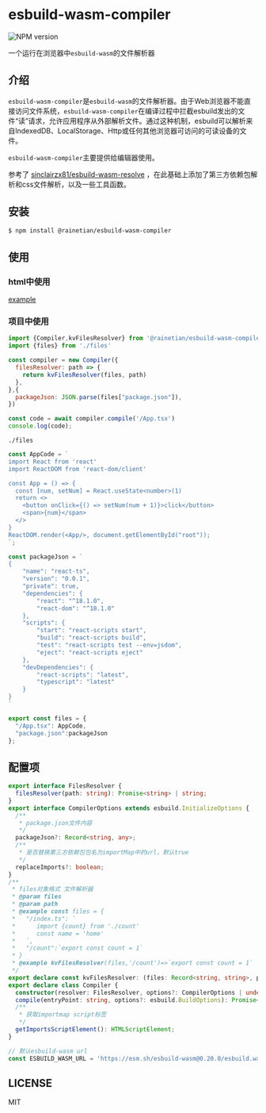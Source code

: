 # esbuild-wasm-compiler

![NPM version](https://img.shields.io/npm/v/@rainetian/esbuild-wasm-compiler.svg?style=flat)

一个运行在浏览器中`esbuild-wasm`的文件解析器

## 介绍

`esbuild-wasm-compiler`是`esbuild-wasm`的文件解析器。由于Web浏览器不能直接访问文件系统，`esbuild-wasm-compiler`在编译过程中拦截esbuild发出的文件“读”请求，允许应用程序从外部解析文件。通过这种机制，esbuild可以解析来自IndexedDB、LocalStorage、Http或任何其他浏览器可访问的可读设备的文件。

`esbuild-wasm-compiler`主要提供给编辑器使用。

参考了 [sinclairzx81/esbuild-wasm-resolve](https://github.com/sinclairzx81/esbuild-wasm-resolve) ，在此基础上添加了第三方依赖包解析和css文件解析，以及一些工具函数。

## 安装

```bash
$ npm install @rainetian/esbuild-wasm-compiler
```

## 使用

### html中使用

[example](https://github.com/fewismuch/esbuild-wasm-compiler/blob/main/example/index.html)

### 项目中使用

```javascript
import {Compiler,kvFilesResolver} from '@rainetian/esbuild-wasm-compiler'
import {files} from './files'

const compiler = new Compiler({
  filesResolver: path => {
    return kvFilesResolver(files, path)
  },
},{
  packageJson: JSON.parse(files["package.json"]),
})

const code = await compiler.compile('/App.tsx')
console.log(code);


```

`./files`

```javascript
const AppCode = `
import React from 'react'
import ReactDOM from 'react-dom/client'

const App = () => {
  const [num, setNum] = React.useState<number>(1)
  return <>
    <button onClick={() => setNum(num + 1)}>click</button>
    <span>{num}</span>
  </>
}
ReactDOM.render(<App/>, document.getElementById("root"));
`;

const packageJson = `
{
    "name": "react-ts",
    "version": "0.0.1",
    "private": true,
    "dependencies": {
        "react": "^18.1.0",
        "react-dom": "^18.1.0"
    },
    "scripts": {
        "start": "react-scripts start",
        "build": "react-scripts build",
        "test": "react-scripts test --env=jsdom",
        "eject": "react-scripts eject"
    },
    "devDependencies": {
        "react-scripts": "latest",
        "typescript": "latest"
    }
}
`

export const files = {
  "/App.tsx": AppCode,
  "package.json":packageJson
};
```

## 配置项

```typescript
export interface FilesResolver {
  filesResolver(path: string): Promise<string> | string;
}
export interface CompilerOptions extends esbuild.InitializeOptions {
  /**
   * package.json文件内容
   */
  packageJson?: Record<string, any>;
  /**
   * 是否替换第三方依赖包包名为importMap中的url，默认true
   */
  replaceImports?: boolean;
}
/**
 * files对象格式 文件解析器
 * @param files
 * @param path
 * @example const files = {
 *   "/index.ts": `
 *      import {count} from './count'
 *      const name = 'home'
 *   `,
 *   "/count":`export const count = 1`
 * }
 * @example kvFilesResolver(files,'/count')=>`export const count = 1`
 */
export declare const kvFilesResolver: (files: Record<string, string>, path: string) => string;
export declare class Compiler {
  constructor(resolver: FilesResolver, options?: CompilerOptions | undefined);
  compile(entryPoint: string, options?: esbuild.BuildOptions): Promise<string>;
  /**
   * 获取importmap script标签
   */
  getImportsScriptElement(): HTMLScriptElement;
}

// 默认esbuild-wasm url
const ESBUILD_WASM_URL = 'https://esm.sh/esbuild-wasm@0.20.0/esbuild.wasm'


```

## LICENSE

MIT
